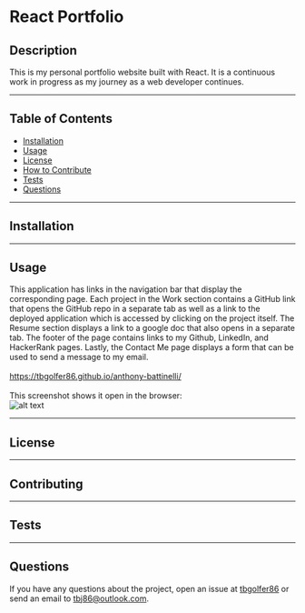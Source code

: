 # React Portfolio
  
  ## Description
  This is my personal portfolio website built with React. It is a continuous work in progress as my journey as a web developer continues.

---

  ## Table of Contents  

  - [Installation](#installation)
  - [Usage](#usage)
  - [License](#license)
  - [How to Contribute](#contribute)
  - [Tests](#tests)
  - [Questions](#questions)

---

  ## Installation
  

---

  ## Usage
  This application has links in the navigation bar that display the corresponding page. Each project in the Work section contains a GitHub link that opens the GitHub repo in a separate tab as well as a link to the deployed application which is accessed by clicking on the project itself. The Resume section displays a link to a google doc that also opens in a separate tab. The footer of the page contains links to my Github, LinkedIn, and HackerRank pages. Lastly, the Contact Me page displays a form that can be used to send a message to my email.<br><br>
  https://tbgolfer86.github.io/anthony-battinelli/<br><br>
  This screenshot shows it open in the browser:<br>
  ![alt text](./src/images/screenshots/Screenshot%202023-12-20%20at%202.41.23 PM.png)

---

  ## License
  
  
---

  ## Contributing
  

---

  ## Tests 
  

---

  ## Questions
  If you have any questions about the project, open an issue at [tbgolfer86](https://www.github.com/tbgolfer86) or send an email to tbj86@outlook.com.

